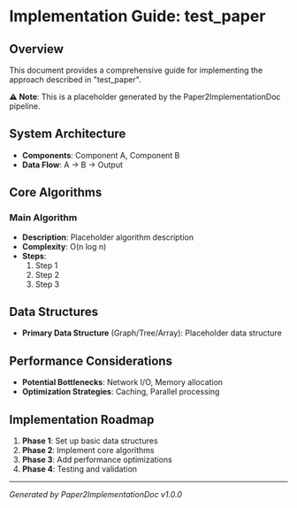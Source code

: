 # Implementation Guide: test_paper

## Overview
This document provides a comprehensive guide for implementing the approach described in "test_paper".

**⚠️  Note**: This is a placeholder generated by the Paper2ImplementationDoc pipeline.

## System Architecture
- **Components**: Component A, Component B
- **Data Flow**: A -> B -> Output

## Core Algorithms

### Main Algorithm
- **Description**: Placeholder algorithm description
- **Complexity**: O(n log n)
- **Steps**:
  1. Step 1
  2. Step 2
  3. Step 3

## Data Structures
- **Primary Data Structure** (Graph/Tree/Array): Placeholder data structure

## Performance Considerations
- **Potential Bottlenecks**: Network I/O, Memory allocation
- **Optimization Strategies**: Caching, Parallel processing

## Implementation Roadmap
1. **Phase 1**: Set up basic data structures
2. **Phase 2**: Implement core algorithms  
3. **Phase 3**: Add performance optimizations
4. **Phase 4**: Testing and validation

---
*Generated by Paper2ImplementationDoc v1.0.0*
